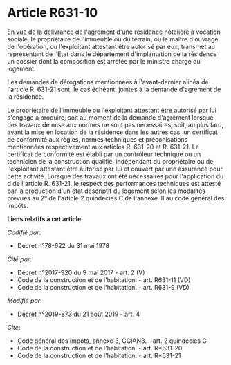 # Article R631-10

En vue de la délivrance de l'agrément d'une résidence hôtelière à vocation sociale, le propriétaire de l'immeuble ou du
terrain, ou le maître d'ouvrage de l'opération, ou l'exploitant attestant être autorisé par eux, transmet au représentant de
l'Etat dans le département d'implantation de la résidence un dossier dont la composition est arrêtée par le ministre chargé
du logement.

Les demandes de dérogations mentionnées à l'avant-dernier alinéa de l'article R. 631-21 sont, le cas échéant, jointes à la
demande d'agrément de la résidence.

Le propriétaire de l'immeuble ou l'exploitant attestant être autorisé par lui s'engage à produire, soit au moment de la
demande d'agrément lorsque des travaux de mise aux normes ne sont pas nécessaires, soit, au plus tard, avant la mise en
location de la résidence dans les autres cas, un certificat de conformité aux règles, normes techniques et préconisations
mentionnées respectivement aux articles R. 631-20 et R. 631-21. Le certificat de conformité est établi par un contrôleur
technique ou un technicien de la construction qualifié, indépendant du propriétaire ou de l'exploitant attestant être
autorisé par lui et couvert par une assurance pour cette activité. Lorsque des travaux ont été nécessaires pour l'application
du d de l'article R. 631-21, le respect des performances techniques est attesté par la production d'un état descriptif du
logement selon les modalités prévues au 2° de l'article 2 quindecies C de l'annexe III au code général des impôts.

**Liens relatifs à cet article**

_Codifié par_:

  - Décret n°78-622 du 31 mai 1978

_Cité par_:

  - Décret n°2017-920 du 9 mai 2017 - art. 2 (V)
  - Code de la construction et de l'habitation. - art. R631-11 (VD)
  - Code de la construction et de l'habitation. - art. R631-9 (VD)

_Modifié par_:

  - Décret n°2019-873 du 21 août 2019 - art. 4

_Cite_:

  - Code général des impôts, annexe 3, CGIAN3. - art. 2 quindecies C
  - Code de la construction et de l'habitation. - art. R*631-20
  - Code de la construction et de l'habitation. - art. R*631-21
